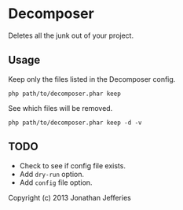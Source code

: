 Decomposer
==========

Deletes all the junk out of your project.

Usage
------

Keep only the files listed in the Decomposer config.

	php path/to/decomposer.phar keep

See which files will be removed.

	php path/to/decomposer.phar keep -d -v

TODO
----

* Check to see if config file exists.
* Add `dry-run` option.
* Add `config` file option.

Copyright (c) 2013 Jonathan Jefferies
